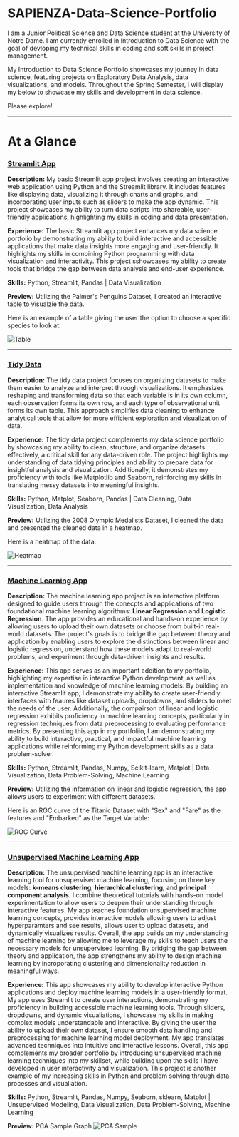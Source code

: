 # SAPIENZA-Data-Science-Portfolio

I am a Junior Political Science and Data Science student at the University of Notre Dame. I am currently enrolled in Introduction to Data Science with the goal of devloping my technical skills in coding and soft skills in project management.

My Introduction to Data Science Portfolio showcases my journey in data science, featuring projects on Exploratory Data Analysis, data visualizations, and models. Throughout the Spring Semester, I will display my below to showcase my skills and development in data science.

Please explore!
___

# At a Glance

### **[Streamlit App](https://github.com/justinsapienza/SAPIENZA-Data-Science-Portfolio/tree/main/basic-streamlit-app)**

**Description:** My basic Streamlit app project involves creating an interactive web application using Python and the Streamlit library. It includes features like displaying data, visualizing it through charts and graphs, and incorporating user inputs such as sliders to make the app dynamic. This project showcases my ability to turn data scripts into shareable, user-friendly applications, highlighting my skills in coding and data presentation.

**Experience:** The basic Streamlit app project enhances my data science portfolio by demonstrating my ability to build interactive and accessible applications that make data insights more engaging and user-friendly. It highlights my skills in combining Python programming with data visualization and interactivity. This project sshowcases my ability to create tools that bridge the gap between data analysis and end-user experience.

**Skills:** Python, Streamlit, Pandas | Data Visualization

**Preview:** Utilizing the Palmer's Penguins Dataset, I created an interactive table to visualzie the data.

Here is an example of a table giving the user the option to choose a specific species to look at:

![Table](assets/streamlit_table.png)

***

### **[Tidy Data](https://github.com/justinsapienza/SAPIENZA-Data-Science-Portfolio/tree/main/TidyData-Project)**

**Description:** The tidy data project focuses on organizing datasets to make them easier to analyze and interpret through visualizations. It emphasizes reshaping and transforming data so that each variable is in its own column, each observation forms its own row, and each type of observational unit forms its own table. This approach simplifies data cleaning to enhance analytical tools that allow for more efficient exploration and visualization of data.

**Experience:** The tidy data project complements my data science portfolio by showcasing my ability to clean, structure, and organize datasets effectively, a critical skill for any data-driven role. The project highlights my understanding of data tidying principles and ability to prepare data for insightful analysis and visualization. Additionally, it demonstrates my proficiency with tools like Matplotlib and Seaborn, reinforcing my skills in translating messy datasets into meaningful insights.

**Skills:** Python, Matplot, Seaborn, Pandas | Data Cleaning, Data Visualization, Data Analysis

**Preview:** Utilizing the 2008 Olympic Medalists Dataset, I cleaned the data and presented the cleaned data in a heatmap.

Here is a heatmap of the data:

![Heatmap](assets/Heatmap.png)

***

### **[Machine Learning App](https://github.com/justinsapienza/SAPIENZA-Data-Science-Portfolio/tree/main/MLStreamlitApp)**

**Description:** The machine learning app project is an interactive platform designed to guide users through the conecpts and applications of two foundational machine learning algorithms: **Linear Regression** and **Logistic Regression**. The app provides an educational and hands-on experience by allowing users to upload their own datasets or choose from built-in real-world datasets. The project's goals is to bridge the gap between theory and application by enabling users to explore the distinctions between linear and logistic regression, understand how these models adapt to real-world problems, and experiment through data-driven insights and results.

**Experience:** This app serves as an important addition to my portfolio, highlighting my expertise in interactive Python development, as well as implementation and knowledge of machine learning models. By building an interactive Streamlit app, I demonstrate my ability to create user-friendly interfaces with feaures like dataset uploads, dropdowns, and sliders to meet the needs of the user. Additionally, the compairson of linear and logistic regression exhibits proficiency in machine learning concepts, particularly in regression techniques from data preprocessing to evaluating performance metrics. By presenting this app in my portfoliio, I am demonstrating my ability to build interactive, practical, and impactful machine learning applications while reinforming my Python development skills as a data problem-solver.

**Skills:** Python, Streamlit, Pandas, Numpy, Scikit-learn, Matplot | Data Visualization, Data Problem-Solving, Machine Learning

**Preview:** Utilizing the information on linear and logistic regression, the app allows users to experiment with different datasets.

Here is an ROC curve of the Titanic Dataset with "Sex" and "Fare" as the features and "Embarked" as the Target Variable:

![ROC Curve](assets/sample_ROC_curve.png)

***

### **[Unsupervised Machine Learning App](https://github.com/justinsapienza/SAPIENZA-Data-Science-Portfolio/tree/main/MLUnsupervisedApp)**

**Description:** The unsupervised machine learning app is an interactive learning tool for unsupervised machine learning, focusing on three key models: **k-means clustering**, **hierarchical clustering**, and **principal component analysis**. I combine theoretical tutorials with hands-on model experimentation to allow users to deepen their understanding through interactive features. My app teaches foundation unsupervised machine learning concepts, provides interactive models allowing users to adjust hyperparamters and see results, allows user to upload datasets, and dynamically visualizes results. Overall, the app builds on my understanding of machine learning by allowing me to leverage my skills to teach users the necessary models for unsupervised learning. By bridging the gap between theory and application, the app strengthens my ability to design machine learning by incroporating clustering and dimensionality reduction in meaningful ways.

**Experience:** This app showcases my ability to develop interactive Python applications and deploy machine learning models in a user-friendly format. My app uses Streamlit to create user interactions, demonstrating my proficiency in building accessible machine learning tools. Through sliders, dropdowns, and dynamic visualiations, I showcase my skills in making complex models understandable and interactive. By giving the user the ability to upload their own dataset, I ensure smooth data handling and preprocessing for machine learning model deployment. My app translates advanced techniques into intuitive and interactive lessons. Overall, this app complements my broader portfolio by introducing unsupervised machine learning techniques into my skillset, while building upon the skills I have developed in user interactivity and visualization. This project is another example of my increasing skills in Python and problem solving through data processes and visualiation.

**Skills:** Python, Streamlit, Pandas, Numpy, Seaborn, sklearn, Matplot | Unsupervised Modeling, Data Visualization, Data Problem-Solving, Machine Learning

**Preview:** PCA Sample Graph
![PCA Sample](assets/pcasample.png)
